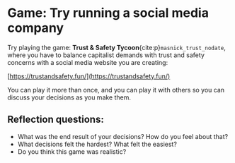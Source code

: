 # Game: Try running a social media company

Try playing the game: __Trust & Safety Tycoon__{cite:p}`masnick_trust_nodate`, where you have to balance capitalist demands with trust and safety concerns with a social media website you are creating:

[https://trustandsafety.fun/](https://trustandsafety.fun/)

You can play it more than once, and you can play it with others so you can discuss your decisions as you make them.

## Reflection questions:
* What was the end result of your decisions? How do you feel about that?
* What decisions felt the hardest? What felt the easiest?
* Do you think this game was realistic?


